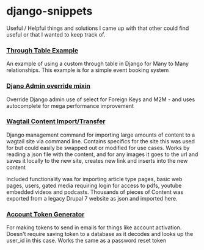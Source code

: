 # django-snippets

Useful / Helpful things and solutions I came up with that other could find useful or that I wanted to keep track of.



### [Through Table Example](https://github.com/j-full/django-snippets/blob/main/through-table-example-models.py)
An example of using a custom through table in Django for Many to Many relationships. This example is for a simple event booking system

### [Djano Admin override mixin](https://github.com/j-full/django-snippets/blob/main/admin-override-mixins.py)
Override Django admin use of select for Foreign Keys and M2M - and uses autocomplete for mega performance improvement

### [Wagtail Content Import/Transfer](https://github.com/jerempy/django-snippets/tree/main/wagtail-import)
Django management command for importing large amounts of content to a wagtail site via command line. Contains specifics for the site this was used for but could easily be swapped out or modified for use cases. Works by reading a json file with the content, and for any images it goes to the url and saves it locally to the new site, creates new link and inserts into the new content

Included functionality was for importing article type pages, basic web pages, users, gated media requiring login for access to pdfs, youtube embedded videos and podcasts. Thousands of pieces of Content was exported from a legacy Drupal 7 website as json and imported here.

### [Account Token Generator](https://github.com/jerempy/django-snippets/blob/main/account-token-gen.py)
For making tokens to send in emails for things like account activation. Doesn't require saving token to a database as it decodes and looks up the user_id in this case. Works the same as a password reset token

